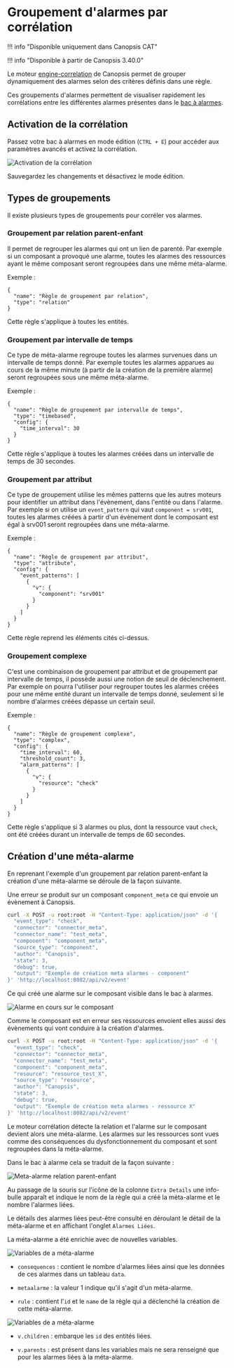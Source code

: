 # Groupement d'alarmes par corrélation

!!! info "Disponible uniquement dans Canopsis CAT"

!!! info "Disponible à partir de Canopsis 3.40.0"

Le moteur [engine-correlation](lien-vers-la-doc-du-moteur.md) de Canopsis permet de grouper dynamiquement des alarmes selon des critères définis dans une règle.

Ces groupements d'alarmes permettent de visualiser rapidement les corrélations entre les différentes alarmes présentes dans le [bac à alarmes](../interface/widgets/bac-a-alarmes/index.md).

## Activation de la corrélation

Passez votre bac à alarmes en mode édition (`CTRL + E`) pour accéder aux paramètres avancés et activez la corrélation.

![Activation de la corrélation](img/correlation_activer.png)

Sauvegardez les changements et désactivez le mode édition.

## Types de groupements

Il existe plusieurs types de groupements pour corréler vos alarmes.

### Groupement par relation parent-enfant

Il permet de regrouper les alarmes qui ont un lien de parenté. Par exemple si un composant a provoqué une alarme, toutes les alarmes des ressources ayant le même composant seront regroupées dans une même méta-alarme.

Exemple :
```
{
  "name": "Règle de groupement par relation",
  "type": "relation"
}
```
Cette règle s'applique à toutes les entités.

### Groupement par intervalle de temps

Ce type de méta-alarme regroupe toutes les alarmes survenues dans un intervalle de temps donné. Par exemple toutes les alarmes apparues au cours de la même minute (à partir de la création de la première alarme) seront regroupées sous une même méta-alarme.

Exemple :
```
{
  "name": "Règle de groupement par intervalle de temps",
  "type": "timebased",
  "config": {
    "time_interval": 30
  }
}
```
Cette règle s'applique à toutes les alarmes créées dans un intervalle de temps de 30 secondes.

### Groupement par attribut

Ce type de groupement utilise les mêmes patterns que les autres moteurs pour identifier un attribut dans l'évènement, dans l'entité ou dans l'alarme. Par exemple si on utilise un `event_pattern` qui vaut `component = srv001`, toutes les alarmes créées à partir d'un évènement dont le composant est égal à srv001 seront regroupées dans une méta-alarme.

Exemple :
```
{
  "name": "Règle de groupement par attribut",
  "type": "attribute",
  "config": {
    "event_patterns": [
      {
        "v": {
          "component": "srv001"
        }
      }
    ]
  }
}
```
Cette règle reprend les éléments cités ci-dessus.

### Groupement complexe

C'est une combinaison de groupement par attribut et de groupement par intervalle de temps, il possède aussi une notion de seuil de déclenchement. Par exemple on pourra l'utiliser pour regrouper toutes les alarmes créées pour une même entité durant un intervalle de temps donné, seulement si le nombre d'alarmes créées dépasse un certain seuil.

Exemple :
```
{
  "name": "Règle de groupement complexe",
  "type": "complex",
  "config": {
    "time_interval": 60,
    "threshold_count": 3,
    "alarm_patterns": [
      {
        "v": {
          "resource": "check"
        }
      }
    ]
  }
}
```
Cette règle s'applique si 3 alarmes ou plus, dont la ressource vaut `check`, ont été créées durant un intervalle de temps de 60 secondes.

## Création d'une méta-alarme

En reprenant l'exemple d'un groupement par relation parent-enfant la création d'une méta-alarme se déroule de la façon suivante.

Une erreur se produit sur un composant `component_meta` ce qui envoie un évènement à Canopsis.

```sh
curl -X POST -u root:root -H "Content-Type: application/json" -d '{
  "event_type": "check",
  "connector": "connector_meta",
  "connector_name": "test_meta",
  "component": "component_meta",
  "source_type": "component",
  "author": "Canopsis",
  "state": 3,
  "debug": true,
  "output": "Exemple de création meta alarmes - component"
}' 'http://localhost:8082/api/v2/event'
```

Ce qui créé une alarme sur le composant visible dans le bac à alarmes.

![Alarme en cours sur le composant](img/correlation_alarme_isolee.png)

Comme le composant est en erreur ses ressources envoient elles aussi des évènements qui vont conduire à la création d'alarmes.

```sh
curl -X POST -u root:root -H "Content-Type: application/json" -d '{
  "event_type": "check",
  "connector": "connector_meta",
  "connector_name": "test_meta",
  "component": "component_meta",
  "resource": "resource_test_X",
  "source_type": "resource",
  "author": "Canopsis",
  "state": 3,
  "debug": true,
  "output": "Exemple de création meta alarmes - ressource X"
}' 'http://localhost:8082/api/v2/event'
```

Le moteur corrélation détecte la relation et l'alarme sur le composant devient alors une méta-alarme. Les alarmes sur les ressources sont vues comme des conséquences du dysfonctionnement du composant et sont regroupées dans la méta-alarme.

Dans le bac à alarme cela se traduit de la façon suivante :

![Meta-alarme relation parent-enfant](img/correlation_alarmes_groupees.png)

Au passage de la souris sur l'icône de la colonne `Extra Details` une info-bulle apparaît et indique le nom de la règle qui a créé la méta-alarme et le nombre l'alarmes liées.

Le détails des alarmes liées peut-être consulté en déroulant le détail de la méta-alarme et en affichant l'onglet `Alarmes Liées`.

La méta-alarme a été enrichie avec de nouvelles variables.

![Variables de a méta-alarme](img/correlation_variables_meta_alarme_01.png)

- `consequences` : contient le nombre d'alarmes liées ainsi que les données de ces alarmes dans un tableau `data`.

- `metaalarme` : la valeur 1 indique qu'il s'agit d'un méta-alarme.

- `rule` : contient l'`id` et le `name` de la règle qui a déclenché la création de cette méta-alarme.

![Variables de a méta-alarme](img/correlation_variables_meta_alarme_01.png)

- `v.children` : embarque les `id` des entités liées.

- `v.parents` : est présent dans les variables mais ne sera renseigné que pour les alarmes liées à la méta-alarme.
